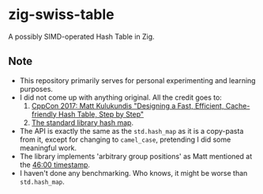 # zig-swiss-table

A possibly SIMD-operated Hash Table in Zig.

## Note

- This repository primarily serves for personal experimenting and learning purposes.
- I did not come up with anything original. All the credit goes to: 
	1. [CppCon 2017: Matt Kulukundis "Designing a Fast, Efficient, Cache-friendly Hash Table, Step by Step"](https://www.youtube.com/watch?v=ncHmEUmJZf4) 
	2. [The standard library hash map](https://ziglang.org/documentation/master/std/#A;std:hash_map).
- The API is exactly the same as the `std.hash_map` as it is a copy-pasta from it, except for changing to `camel_case`, pretending I did some meaningful work.
- The library implements 'arbitrary group positions' as Matt mentioned at the [46:00 timestamp](https://youtu.be/ncHmEUmJZf4?si=dP70kLBB1sSZL3ns&t=2756).
- I haven't done any benchmarking. Who knows, it might be worse than `std.hash_map`.
